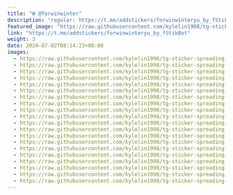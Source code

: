 ```yaml
---
title: "W @forwinwinter"
description: "regular: https://t.me/addstickers/forwinwinteryu_by_fStikBot"
featured_image: "https://raw.githubusercontent.com/kylelin1998/tg-sticker-spreading-worldwide-images/main/img/1d209ce5-a939-46c8-9b84-a3f0eb526710.jpg"
link: "https://t.me/addstickers/forwinwinteryu_by_fStikBot"
weight: 3
date: 2024-07-02T08:14:23+08:00
images:
  - https://raw.githubusercontent.com/kylelin1998/tg-sticker-spreading-worldwide-images/main/img/1d209ce5-a939-46c8-9b84-a3f0eb526710.jpg
  - https://raw.githubusercontent.com/kylelin1998/tg-sticker-spreading-worldwide-images/main/img/45f42d59-f8ed-4f03-9b38-456cb3fce22f.jpg
  - https://raw.githubusercontent.com/kylelin1998/tg-sticker-spreading-worldwide-images/main/img/98b1e542-9c9e-4e55-86ea-8dbb52c66ef4.jpg
  - https://raw.githubusercontent.com/kylelin1998/tg-sticker-spreading-worldwide-images/main/img/c6c40021-0739-4d6e-b908-e32a441eb7f2.jpg
  - https://raw.githubusercontent.com/kylelin1998/tg-sticker-spreading-worldwide-images/main/img/8c10b6b7-51b5-4fe1-bf72-fb9bc841ea8b.jpg
  - https://raw.githubusercontent.com/kylelin1998/tg-sticker-spreading-worldwide-images/main/img/d37ee293-6677-40e2-8b63-8d51ddc9c0cc.jpg
  - https://raw.githubusercontent.com/kylelin1998/tg-sticker-spreading-worldwide-images/main/img/bf04ae5d-9ec3-425e-9b57-719c834379b9.jpg
  - https://raw.githubusercontent.com/kylelin1998/tg-sticker-spreading-worldwide-images/main/img/7a587bdd-b64c-4e22-b9e5-6059b045803b.jpg
  - https://raw.githubusercontent.com/kylelin1998/tg-sticker-spreading-worldwide-images/main/img/a1e83724-6c84-4e24-8b33-5e2ea52b7d13.jpg
  - https://raw.githubusercontent.com/kylelin1998/tg-sticker-spreading-worldwide-images/main/img/de5a0f13-d468-4d63-8d84-736aac2ebd96.jpg
  - https://raw.githubusercontent.com/kylelin1998/tg-sticker-spreading-worldwide-images/main/img/d416bcb3-080d-4a3c-9e3d-3a31b68c77f0.jpg
  - https://raw.githubusercontent.com/kylelin1998/tg-sticker-spreading-worldwide-images/main/img/77851833-be2f-4bc6-89e7-6f9856a2c175.jpg
  - https://raw.githubusercontent.com/kylelin1998/tg-sticker-spreading-worldwide-images/main/img/a06c03af-7cca-4ae1-8b79-e95314bb9ede.jpg
  - https://raw.githubusercontent.com/kylelin1998/tg-sticker-spreading-worldwide-images/main/img/416a223f-ee77-48a6-9563-c06cc0f82f16.jpg
  - https://raw.githubusercontent.com/kylelin1998/tg-sticker-spreading-worldwide-images/main/img/09996bf0-8395-40ba-8c55-38f30a8f7f81.jpg
  - https://raw.githubusercontent.com/kylelin1998/tg-sticker-spreading-worldwide-images/main/img/e1357f7a-a705-43e9-ac21-bc8fb559ef4e.jpg
  - https://raw.githubusercontent.com/kylelin1998/tg-sticker-spreading-worldwide-images/main/img/55288d6c-e35d-4026-be26-9a12c507f49d.jpg
  - https://raw.githubusercontent.com/kylelin1998/tg-sticker-spreading-worldwide-images/main/img/d33d6563-75d2-4cab-a780-d6d7cecf24a6.jpg
  - https://raw.githubusercontent.com/kylelin1998/tg-sticker-spreading-worldwide-images/main/img/ec721889-32b8-4caa-92e9-2d58a470c2de.jpg
  - https://raw.githubusercontent.com/kylelin1998/tg-sticker-spreading-worldwide-images/main/img/4c81f510-4c8a-4d1d-87e0-5a1981f16264.jpg
---
```

